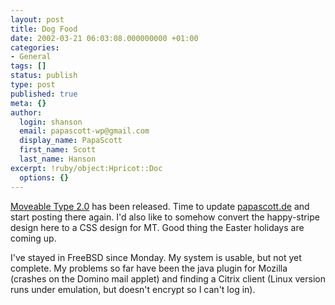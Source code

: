 ```yaml
---
layout: post
title: Dog Food
date: 2002-03-21 06:03:08.000000000 +01:00
categories:
- General
tags: []
status: publish
type: post
published: true
meta: {}
author:
  login: shanson
  email: papascott-wp@gmail.com
  display_name: PapaScott
  first_name: Scott
  last_name: Hanson
excerpt: !ruby/object:Hpricot::Doc
  options: {}
---
```

<p><a href="http://www.moveabletype.org">Moveable Type 2.0</a> has been released. Time to update <a href="http://www.papascott.de">papascott.de</a> and start posting there again. I'd also like to somehow convert the happy-stripe design here to a CSS design for MT. Good thing the Easter holidays are coming up.</p>
<p>I've stayed in FreeBSD since Monday. My system is usable, but not yet complete. My problems so far have been the java plugin for Mozilla (crashes on the Domino mail applet) and finding a Citrix client (Linux version runs under emulation, but doesn't encrypt so I can't log in).</p>
